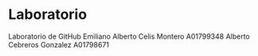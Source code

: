 # Laboratorio
Laboratorio de GitHub
Emiliano Alberto Celis Montero A01799348
Alberto Cebreros Gonzalez A01798671
